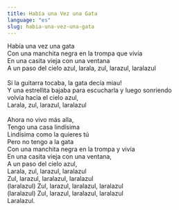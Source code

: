 ```yaml
---
title: Había una Vez una Gata
language: "es"
slug: habia-una-vez-una-gata
---
```

Había una vez una gata   
Con una manchita negra en la trompa que vivía   
En una casita vieja con una ventana   
A un paso del cielo azul, larala, zul, larazul, laralazul   
&nbsp;   
Si la guitarra tocaba, la gata decía miau!   
Y una estrellita bajaba para escucharla y luego sonriendo   
volvía hacia el cielo azul,   
Larala, zul, larazul, laralazul   
&nbsp;   
Ahora no vivo más alla,   
Tengo una casa lindísima   
Lindísima como la quieres tú   
Pero no tengo a la gata   
Con una manchita negra en la trompa y vivía   
En una casita vieja con una ventana,   
A un paso del cielo azul,   
Larala, zul, larazul, laralazul   
Zul, larazul, laralazul, laralazul   
(laralazul) Zul, larazul, laralazul, laralazul   
(laralazul) Zul, larazul, laralazul, laralazul   
Laralazul.   
